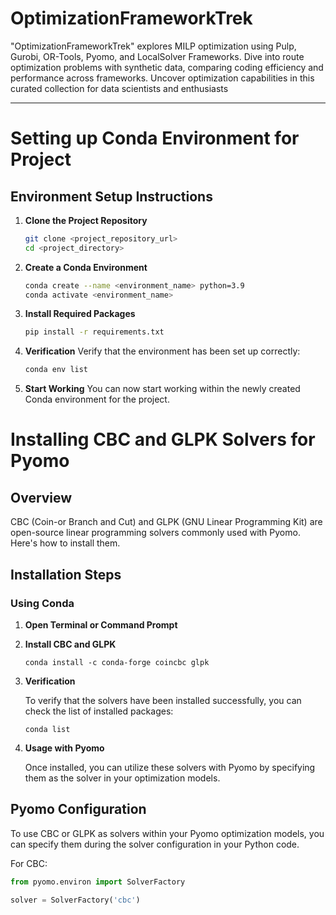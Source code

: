 # OptimizationFrameworkTrek
"OptimizationFrameworkTrek" explores MILP optimization using Pulp, Gurobi, OR-Tools, Pyomo, and LocalSolver Frameworks. Dive into route optimization problems with synthetic data, comparing coding efficiency and performance across frameworks. Uncover optimization capabilities in this curated collection for data scientists and enthusiasts

---

# Setting up Conda Environment for Project

## Environment Setup Instructions

1. **Clone the Project Repository**
    ```bash
    git clone <project_repository_url>
    cd <project_directory>
    ```

2. **Create a Conda Environment**
    ```bash
    conda create --name <environment_name> python=3.9
    conda activate <environment_name>
    ```

3. **Install Required Packages**
    ```bash
    pip install -r requirements.txt
    ```

4. **Verification**
    Verify that the environment has been set up correctly:
    ```bash
    conda env list
    ```

5. **Start Working**
    You can now start working within the newly created Conda environment for the project.


# Installing CBC and GLPK Solvers for Pyomo

## Overview
CBC (Coin-or Branch and Cut) and GLPK (GNU Linear Programming Kit) are open-source linear programming solvers commonly used with Pyomo. Here's how to install them.

## Installation Steps

### Using Conda
1. **Open Terminal or Command Prompt**
   
2. **Install CBC and GLPK**
   
    ```
    conda install -c conda-forge coincbc glpk
    ```

3. **Verification**
   
    To verify that the solvers have been installed successfully, you can check the list of installed packages:
   
    ```
    conda list
    ```

4. **Usage with Pyomo**
   
    Once installed, you can utilize these solvers with Pyomo by specifying them as the solver in your optimization models.

## Pyomo Configuration
To use CBC or GLPK as solvers within your Pyomo optimization models, you can specify them during the solver configuration in your Python code.

For CBC:

```python
from pyomo.environ import SolverFactory

solver = SolverFactory('cbc')
